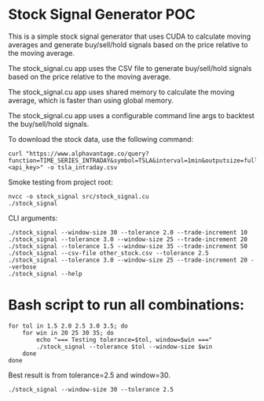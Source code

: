 
Stock Signal Generator POC
====================

This is a simple stock signal generator that uses CUDA to calculate moving averages and generate buy/sell/hold signals based on the price relative to the moving average.

The stock_signal.cu app uses the CSV file to generate buy/sell/hold signals based on the price relative to the moving average.

The stock_signal.cu app uses shared memory to calculate the moving average, which is faster than using global memory.

The stock_signal.cu app uses a configurable command line args to backtest the buy/sell/hold signals.

To download the stock data, use the following command:

    curl "https://www.alphavantage.co/query?function=TIME_SERIES_INTRADAY&symbol=TSLA&interval=1min&outputsize=full&datatype=csv&apikey=<api_key>" -o tsla_intraday.csv

Smoke testing from project root:

    nvcc -o stock_signal src/stock_signal.cu
    ./stock_signal


CLI arguments:

    ./stock_signal --window-size 30 --tolerance 2.0 --trade-increment 10
    ./stock_signal --tolerance 3.0 --window-size 25 --trade-increment 20
    ./stock_signal --tolerance 1.5 --window-size 35 --trade-increment 50
    ./stock_signal --csv-file other_stock.csv --tolerance 2.5
    ./stock_signal --tolerance 3.0 --window-size 25 --trade-increment 20 --verbose
    ./stock_signal --help


# Bash script to run all combinations:

    for tol in 1.5 2.0 2.5 3.0 3.5; do
        for win in 20 25 30 35; do
            echo "=== Testing tolerance=$tol, window=$win ==="
            ./stock_signal --tolerance $tol --window-size $win
        done
    done

Best result is from tolerance=2.5 and window=30.

    ./stock_signal --window-size 30 --tolerance 2.5